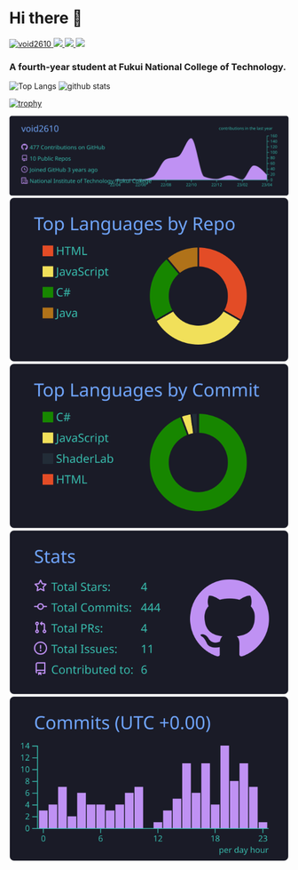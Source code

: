 # Hi there 👋


<p align="left">
  <a href="https://github.com/void2610/void2610/">
    <img src="https://komarev.com/ghpvc/?username=void2610" alt="void2610" />
  </a>
  <a href="http://twitter.com/void2610">
    <img height="20" src="https://img.shields.io/twitter/follow/void2610?label=Twitter&logo=twitter&style=flat" />
  </a>
  <a href="https://github.com/void2610">
    <img height="20" src="https://img.shields.io/github/followers/void2610?label=follow&logo=github&style=flat" />
  </a>
  <a href="http://qiita.com/void2610">
    <img height="20" src="https://qiita-badge.apiapi.app/s/void2610/posts.svg" />
  </a>
</p>

### A fourth-year student at Fukui National College of Technology.

<p align="left"> 
  <img alt="Top Langs" height="150px" src="https://github-readme-stats.vercel.app/api/top-langs/?username=void2610&layout=compact&show_icons=true&theme=tokyonight" />
  <img alt="github stats" height="150px" src="https://github-readme-stats.vercel.app/api?username=void2610&theme=tokyonight&show_icons=ture" />
</p>

[![trophy](https://github-profile-trophy.vercel.app/?username=void2610&theme=tokyonight)](https://github.com/ryo-ma/github-profile-trophy)


[![](https://raw.githubusercontent.com/void2610/void2610/main/profile-summary-card-output/tokyonight/0-profile-details.svg)](https://github.com/vn7n24fzkq/github-profile-summary-cards)
[![](https://raw.githubusercontent.com/void2610/void2610/main/profile-summary-card-output/tokyonight/1-repos-per-language.svg)](https://github.com/vn7n24fzkq/github-profile-summary-cards) [![](https://raw.githubusercontent.com/void2610/void2610/main/profile-summary-card-output/tokyonight/2-most-commit-language.svg)](https://github.com/vn7n24fzkq/github-profile-summary-cards)
[![](https://raw.githubusercontent.com/void2610/void2610/main/profile-summary-card-output/tokyonight/3-stats.svg)](https://github.com/vn7n24fzkq/github-profile-summary-cards) [![](https://raw.githubusercontent.com/void2610/void2610/main/profile-summary-card-output/tokyonight/4-productive-time.svg)](https://github.com/vn7n24fzkq/github-profile-summary-cards)
